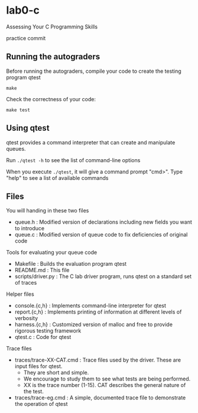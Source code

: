 # lab0-c
Assessing Your C Programming Skills

practice commit

## Running the autograders

Before running the autograders, compile your code to create the testing program qtest
```shell
make
```

Check the correctness of your code:
```shell
make test
```

## Using qtest

qtest provides a command interpreter that can create and manipulate queues.

Run `./qtest -h` to see the list of command-line options

When you execute `./qtest`, it will give a command prompt "cmd>".  Type
"help" to see a list of available commands

## Files

You will handing in these two files
* queue.h : Modified version of declarations including new fields you want to introduce
* queue.c : Modified version of queue code to fix deficiencies of original code

Tools for evaluating your queue code
* Makefile : Builds the evaluation program qtest
* README.md : This file
* scripts/driver.py : The C lab driver program, runs qtest on a standard set of traces

Helper files
* console.{c,h} : Implements command-line interpreter for qtest
* report.{c,h} : Implements printing of information at different levels of verbosity
* harness.{c,h} : Customized version of malloc and free to provide rigorous testing framework
* qtest.c : Code for qtest

Trace files
* traces/trace-XX-CAT.cmd : Trace files used by the driver.  These are input files for qtest.
  * They are short and simple.
  * We encourage to study them to see what tests are being performed.
  * XX is the trace number (1-15).  CAT describes the general nature of the test.
* traces/trace-eg.cmd : A simple, documented trace file to demonstrate the operation of qtest
